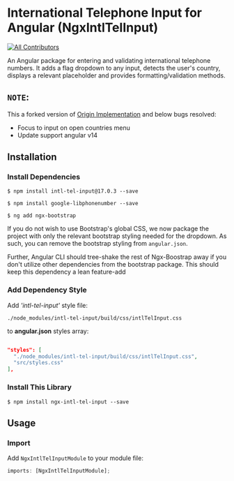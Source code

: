# International Telephone Input for Angular (NgxIntlTelInput)

[![All Contributors](https://img.shields.io/badge/all_contributors-1-orange.svg?style=flat-square)](#contributors)

An Angular package for entering and validating international telephone numbers. It adds a flag dropdown to any input, detects the user's country, displays a relevant placeholder and provides formatting/validation methods.
## `NOTE`: 
This a forked version of [Origin Implementation](https://www.npmjs.com/package/ngx-intl-tel-input) and below bugs resolved:
  - Focus to input on open countries menu
  - Update support angular v14
## Installation

### Install Dependencies

`$ npm install intl-tel-input@17.0.3 --save`

`$ npm install google-libphonenumber --save`

`$ ng add ngx-bootstrap`

If you do not wish to use Bootstrap's global CSS, we now package the project with only the relevant
bootstrap styling needed for the dropdown. As such, you can remove the bootstrap styling from `angular.json`.

Further, Angular CLI should tree-shake the rest of Ngx-Boostrap away if you don't utilize other dependencies from
the bootstrap package. This should keep this dependency a lean feature-add

### Add Dependency Style

Add _'intl-tel-input'_ style file:

`./node_modules/intl-tel-input/build/css/intlTelInput.css`

to **angular.json** styles array:

```json

"styles": [
  "./node_modules/intl-tel-input/build/css/intlTelInput.css",
  "src/styles.css"
],

```

### Install This Library

`$ npm install ngx-intl-tel-input --save`

## Usage

### Import

Add `NgxIntlTelInputModule` to your module file:

```javascript
imports: [NgxIntlTelInputModule];
```

